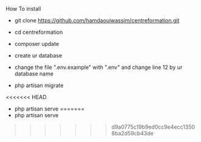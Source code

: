 How To install 

- git clone https://github.com/hamdaouiwassim/centreformation.git

- cd centreformation

- composer update

- create ur database 

- change the file ".env.example" with ".env" and change line 12 by ur database name 

- php artisan migrate

<<<<<<< HEAD
- php artisan serve
=======
- php artisan serve

>>>>>>> d9a0775c19b9ed0cc9e4ecc13508ba2d59cb43de
